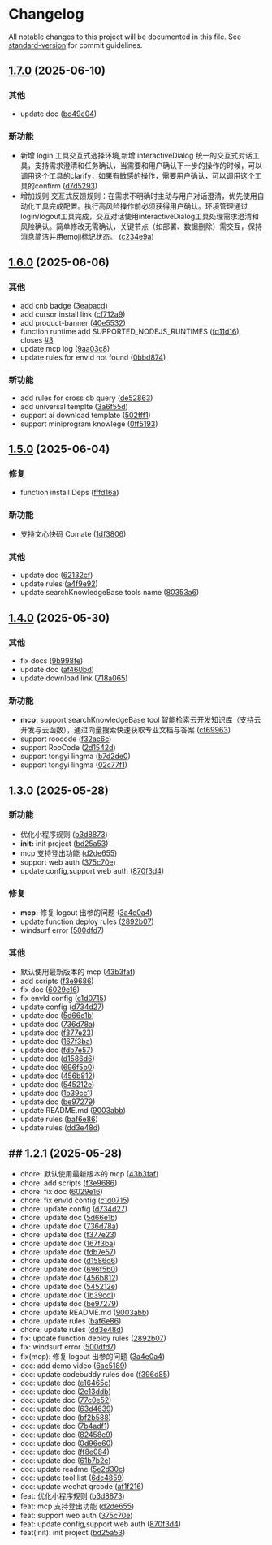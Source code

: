 # Changelog

All notable changes to this project will be documented in this file. See [standard-version](https://github.com/conventional-changelog/standard-version) for commit guidelines.

## [1.7.0](https://github.com/TencentCloudBase/CloudBase-AI-ToolKit/compare/v1.6.0...v1.7.0) (2025-06-10)


### 其他

* update doc ([bd49e04](https://github.com/TencentCloudBase/CloudBase-AI-ToolKit/commit/bd49e0488b5ebcd16dd5d9c19a9ca801b1b0942c))


### 新功能

* 新增 login 工具交互式选择环境,新增 interactiveDialog 统一的交互式对话工具，支持需求澄清和任务确认，当需要和用户确认下一步的操作的时候，可以调用这个工具的clarify，如果有敏感的操作，需要用户确认，可以调用这个工具的confirm ([d7d5293](https://github.com/TencentCloudBase/CloudBase-AI-ToolKit/commit/d7d5293d8fc1611c9363fa45d743e637da07266e))
* 增加规则 交互式反馈规则：在需求不明确时主动与用户对话澄清，优先使用自动化工具完成配置。执行高风险操作前必须获得用户确认。环境管理通过login/logout工具完成，交互对话使用interactiveDialog工具处理需求澄清和风险确认。简单修改无需确认，关键节点（如部署、数据删除）需交互，保持消息简洁并用emoji标记状态。 ([c234e9a](https://github.com/TencentCloudBase/CloudBase-AI-ToolKit/commit/c234e9a065fc23181125cacafcee0a6d75773762))

## [1.6.0](https://github.com/TencentCloudBase/CloudBase-AI-ToolKit/compare/v1.5.0...v1.6.0) (2025-06-06)


### 其他

* add cnb badge ([3eabacd](https://github.com/TencentCloudBase/CloudBase-AI-ToolKit/commit/3eabacd1c27d6d201a3c7987402d795f5b895043))
* add cursor install link ([cf712a9](https://github.com/TencentCloudBase/CloudBase-AI-ToolKit/commit/cf712a9315a63bdd610c2274878ec8027e65856c))
* add product-banner ([40e5532](https://github.com/TencentCloudBase/CloudBase-AI-ToolKit/commit/40e553265b61d8bc62e993b53fe77cc779263bba))
* function runtime add SUPPORTED_NODEJS_RUNTIMES ([fd11d16](https://github.com/TencentCloudBase/CloudBase-AI-ToolKit/commit/fd11d169f986453bc6a573c38e0e97ada3b8a982)), closes [#3](https://github.com/TencentCloudBase/CloudBase-AI-ToolKit/issues/3)
* update mcp log ([9aa03c8](https://github.com/TencentCloudBase/CloudBase-AI-ToolKit/commit/9aa03c8e1d41d90846aba144378c381d2d7f81ed))
* update rules for envId not found ([0bbd874](https://github.com/TencentCloudBase/CloudBase-AI-ToolKit/commit/0bbd87466606c69e48f092870a820cab94f95b8f))


### 新功能

* add rules for cross db query ([de52863](https://github.com/TencentCloudBase/CloudBase-AI-ToolKit/commit/de52863f5546f2af667a1477189bcdef7dbb80fe))
* add universal templte ([3a6f55d](https://github.com/TencentCloudBase/CloudBase-AI-ToolKit/commit/3a6f55d3dc98a08761c2393bc104b5effbb3f7d9))
* support ai download template ([502fff1](https://github.com/TencentCloudBase/CloudBase-AI-ToolKit/commit/502fff1526d6879d4e4f4a8b9a3559bd8cd7f8fd))
* support miniprogram knowlege ([0ff5193](https://github.com/TencentCloudBase/CloudBase-AI-ToolKit/commit/0ff5193dcce86f3cc214b9d2d3d1ce42356e5b5f))

## [1.5.0](https://github.com/TencentCloudBase/CloudBase-AI-ToolKit/compare/v1.4.0...v1.5.0) (2025-06-04)


### 修复

* function install Deps ([fffd16a](https://github.com/TencentCloudBase/CloudBase-AI-ToolKit/commit/fffd16a120642d35dd115539301c05b12ffdbf9e))


### 新功能

* 支持文心快码 Comate ([1df3806](https://github.com/TencentCloudBase/CloudBase-AI-ToolKit/commit/1df38060221373fdd41f817c3bffe11412ac4ebd))


### 其他

* update doc ([62132cf](https://github.com/TencentCloudBase/CloudBase-AI-ToolKit/commit/62132cff9f10f60a4cb664cd43ec220c2b8dcd3a))
* update rules ([a4f9e92](https://github.com/TencentCloudBase/CloudBase-AI-ToolKit/commit/a4f9e92b1d368e330a6df519a0246a4d600d4d0d))
* update searchKnowledgeBase tools name ([80353a6](https://github.com/TencentCloudBase/CloudBase-AI-ToolKit/commit/80353a63f44666ad869e73c3149e10751c54af8e))

## [1.4.0](https://github.com/TencentCloudBase/CloudBase-AI-ToolKit/compare/v1.1.0...v1.4.0) (2025-05-30)


### 其他

* fix docs ([9b998fe](https://github.com/TencentCloudBase/CloudBase-AI-ToolKit/commit/9b998fed7abfb0b8a9eccf8350c03bbfa2ca7d7a))
* update doc ([af460bd](https://github.com/TencentCloudBase/CloudBase-AI-ToolKit/commit/af460bdf2d29c65c8f9ba661cf591c3e2e4cbdd2))
* update download link ([718a065](https://github.com/TencentCloudBase/CloudBase-AI-ToolKit/commit/718a065c055940bd3ee85f1e0afb8819afece901))


### 新功能

* **mcp:** support searchKnowledgeBase tool 智能检索云开发知识库（支持云开发与云函数），通过向量搜索快速获取专业文档与答案 ([cf69963](https://github.com/TencentCloudBase/CloudBase-AI-ToolKit/commit/cf699637ad3a2135fbfe2edcbe410e3398672d51))
* support roocode ([f32ac6c](https://github.com/TencentCloudBase/CloudBase-AI-ToolKit/commit/f32ac6c9f0a8ff47818e44d6d6538e6dc48c9117))
* support RooCode ([2d1542d](https://github.com/TencentCloudBase/CloudBase-AI-ToolKit/commit/2d1542d61cecee724f0588e805b9134932aba025))
* support tongyi lingma ([b7d2de0](https://github.com/TencentCloudBase/CloudBase-AI-ToolKit/commit/b7d2de0f819b69201fdbd0da9562a03420590c0b))
* support tongyi lingma ([02c77f1](https://github.com/TencentCloudBase/CloudBase-AI-ToolKit/commit/02c77f12e7092c103aca7a867edf4e61556eebfa))

## 1.3.0 (2025-05-28)


### 新功能

* 优化小程序规则 ([b3d8873](https://github.com/TencentCloudBase/CloudBase-AI-ToolKit/commit/b3d8873ba2c6540f65f9fdf5ff8b088214743e0d))
* **init:** init project ([bd25a53](https://github.com/TencentCloudBase/CloudBase-AI-ToolKit/commit/bd25a53188151ecf63c45e8c569f3a1c5115920f))
* mcp 支持登出功能 ([d2de655](https://github.com/TencentCloudBase/CloudBase-AI-ToolKit/commit/d2de6555af8816670c01338320a47df3be2f8bca))
* support web auth ([375c70e](https://github.com/TencentCloudBase/CloudBase-AI-ToolKit/commit/375c70ec4d665cf32e4273cbc930d3f84e05dbec))
* update config,support web auth ([870f3d4](https://github.com/TencentCloudBase/CloudBase-AI-ToolKit/commit/870f3d4c363970646b0e823587185cefea83bfbc))


### 修复

* **mcp:** 修复 logout 出参的问题 ([3a4e0a4](https://github.com/TencentCloudBase/CloudBase-AI-ToolKit/commit/3a4e0a446e73259fc167c82468f0a096bdad235b))
* update function deploy rules ([2892b07](https://github.com/TencentCloudBase/CloudBase-AI-ToolKit/commit/2892b07ddf07fe081ea5c6fe1db5b01c32962722))
* windsurf error ([500dfd7](https://github.com/TencentCloudBase/CloudBase-AI-ToolKit/commit/500dfd7556dca558ec42d58e38bfdfdaee0bd96b))


### 其他

* 默认使用最新版本的 mcp ([43b3faf](https://github.com/TencentCloudBase/CloudBase-AI-ToolKit/commit/43b3faff99f7210aa244d0a5bd7da0090b725718))
* add scripts ([f3e9686](https://github.com/TencentCloudBase/CloudBase-AI-ToolKit/commit/f3e968635943b4335cbad60464b669340e953ede))
* fix doc ([6029e16](https://github.com/TencentCloudBase/CloudBase-AI-ToolKit/commit/6029e164148c73cdefa93f85626ccb27a1093dfc))
* fix envId config ([c1d0715](https://github.com/TencentCloudBase/CloudBase-AI-ToolKit/commit/c1d0715f08c82f6183c3e6e6686769977efe34bd))
* update config ([d734d27](https://github.com/TencentCloudBase/CloudBase-AI-ToolKit/commit/d734d272579e10b53bf7dd4d00d28c3bcd801a8c))
* update doc ([5d66e1b](https://github.com/TencentCloudBase/CloudBase-AI-ToolKit/commit/5d66e1bb5502bfccedfdb54067fa3b6c4973d929))
* update doc ([736d78a](https://github.com/TencentCloudBase/CloudBase-AI-ToolKit/commit/736d78a76905e470aae2b1881eb15424f85d25c6))
* update doc ([f377e23](https://github.com/TencentCloudBase/CloudBase-AI-ToolKit/commit/f377e23317842b24c765d1f420898a8064199ce8))
* update doc ([167f3ba](https://github.com/TencentCloudBase/CloudBase-AI-ToolKit/commit/167f3ba530571c41185aea92631f450fe42669fe))
* update doc ([fdb7e57](https://github.com/TencentCloudBase/CloudBase-AI-ToolKit/commit/fdb7e57d7e4587cd9fe6dfb1f020332c668fc1cf))
* update doc ([d1586d6](https://github.com/TencentCloudBase/CloudBase-AI-ToolKit/commit/d1586d6b02c2e646f7c5baa62400c7d8eb21d746))
* update doc ([696f5b0](https://github.com/TencentCloudBase/CloudBase-AI-ToolKit/commit/696f5b0437894f70809177c61267bbb0d5cfdef2))
* update doc ([456b812](https://github.com/TencentCloudBase/CloudBase-AI-ToolKit/commit/456b812e805382d1f45eed53b05f52dc32e385d4))
* update doc ([545212e](https://github.com/TencentCloudBase/CloudBase-AI-ToolKit/commit/545212e9d1dc34934cca63c3ddb13f3475668bda))
* update doc ([1b39cc1](https://github.com/TencentCloudBase/CloudBase-AI-ToolKit/commit/1b39cc16437dc0ca8244292d02e684838955a9a7))
* update doc ([be97279](https://github.com/TencentCloudBase/CloudBase-AI-ToolKit/commit/be972795622ae739a54377ef9bbcdf9178dd804c))
* update README.md ([9003abb](https://github.com/TencentCloudBase/CloudBase-AI-ToolKit/commit/9003abba3412b9a30e25dd0c31f82074e7024a35))
* update rules ([baf6e86](https://github.com/TencentCloudBase/CloudBase-AI-ToolKit/commit/baf6e861edefd64263228579f0172ab9162cd78b))
* update rules ([dd3e48d](https://github.com/TencentCloudBase/CloudBase-AI-ToolKit/commit/dd3e48dfb4c68921b0bc2a5ffd39cd8728256918))

## ## 1.2.1 (2025-05-28)

* chore: 默认使用最新版本的 mcp ([43b3faf](https://github.com/TencentCloudBase/CloudBase-AI-ToolKit/commit/43b3faf))
* chore: add scripts ([f3e9686](https://github.com/TencentCloudBase/CloudBase-AI-ToolKit/commit/f3e9686))
* chore: fix doc ([6029e16](https://github.com/TencentCloudBase/CloudBase-AI-ToolKit/commit/6029e16))
* chore: fix envId config ([c1d0715](https://github.com/TencentCloudBase/CloudBase-AI-ToolKit/commit/c1d0715))
* chore: update config ([d734d27](https://github.com/TencentCloudBase/CloudBase-AI-ToolKit/commit/d734d27))
* chore: update doc ([5d66e1b](https://github.com/TencentCloudBase/CloudBase-AI-ToolKit/commit/5d66e1b))
* chore: update doc ([736d78a](https://github.com/TencentCloudBase/CloudBase-AI-ToolKit/commit/736d78a))
* chore: update doc ([f377e23](https://github.com/TencentCloudBase/CloudBase-AI-ToolKit/commit/f377e23))
* chore: update doc ([167f3ba](https://github.com/TencentCloudBase/CloudBase-AI-ToolKit/commit/167f3ba))
* chore: update doc ([fdb7e57](https://github.com/TencentCloudBase/CloudBase-AI-ToolKit/commit/fdb7e57))
* chore: update doc ([d1586d6](https://github.com/TencentCloudBase/CloudBase-AI-ToolKit/commit/d1586d6))
* chore: update doc ([696f5b0](https://github.com/TencentCloudBase/CloudBase-AI-ToolKit/commit/696f5b0))
* chore: update doc ([456b812](https://github.com/TencentCloudBase/CloudBase-AI-ToolKit/commit/456b812))
* chore: update doc ([545212e](https://github.com/TencentCloudBase/CloudBase-AI-ToolKit/commit/545212e))
* chore: update doc ([1b39cc1](https://github.com/TencentCloudBase/CloudBase-AI-ToolKit/commit/1b39cc1))
* chore: update doc ([be97279](https://github.com/TencentCloudBase/CloudBase-AI-ToolKit/commit/be97279))
* chore: update README.md ([9003abb](https://github.com/TencentCloudBase/CloudBase-AI-ToolKit/commit/9003abb))
* chore: update rules ([baf6e86](https://github.com/TencentCloudBase/CloudBase-AI-ToolKit/commit/baf6e86))
* chore: update rules ([dd3e48d](https://github.com/TencentCloudBase/CloudBase-AI-ToolKit/commit/dd3e48d))
* fix: update function deploy rules ([2892b07](https://github.com/TencentCloudBase/CloudBase-AI-ToolKit/commit/2892b07))
* fix: windsurf error ([500dfd7](https://github.com/TencentCloudBase/CloudBase-AI-ToolKit/commit/500dfd7))
* fix(mcp): 修复 logout 出参的问题 ([3a4e0a4](https://github.com/TencentCloudBase/CloudBase-AI-ToolKit/commit/3a4e0a4))
* doc: add demo video ([6ac5189](https://github.com/TencentCloudBase/CloudBase-AI-ToolKit/commit/6ac5189))
* doc: update codebuddy rules doc ([f396d85](https://github.com/TencentCloudBase/CloudBase-AI-ToolKit/commit/f396d85))
* doc: update doc ([e16465c](https://github.com/TencentCloudBase/CloudBase-AI-ToolKit/commit/e16465c))
* doc: update doc ([2e13ddb](https://github.com/TencentCloudBase/CloudBase-AI-ToolKit/commit/2e13ddb))
* doc: update doc ([77c0e52](https://github.com/TencentCloudBase/CloudBase-AI-ToolKit/commit/77c0e52))
* doc: update doc ([63d4639](https://github.com/TencentCloudBase/CloudBase-AI-ToolKit/commit/63d4639))
* doc: update doc ([bf2b588](https://github.com/TencentCloudBase/CloudBase-AI-ToolKit/commit/bf2b588))
* doc: update doc ([7b4adf1](https://github.com/TencentCloudBase/CloudBase-AI-ToolKit/commit/7b4adf1))
* doc: update doc ([82458e9](https://github.com/TencentCloudBase/CloudBase-AI-ToolKit/commit/82458e9))
* doc: update doc ([0d96e60](https://github.com/TencentCloudBase/CloudBase-AI-ToolKit/commit/0d96e60))
* doc: update doc ([ff8e084](https://github.com/TencentCloudBase/CloudBase-AI-ToolKit/commit/ff8e084))
* doc: update doc ([61b7b2e](https://github.com/TencentCloudBase/CloudBase-AI-ToolKit/commit/61b7b2e))
* doc: update readme ([5e2d30c](https://github.com/TencentCloudBase/CloudBase-AI-ToolKit/commit/5e2d30c))
* doc: update tool list ([6dc4859](https://github.com/TencentCloudBase/CloudBase-AI-ToolKit/commit/6dc4859))
* doc: update wechat qrcode ([af1f216](https://github.com/TencentCloudBase/CloudBase-AI-ToolKit/commit/af1f216))
* feat: 优化小程序规则 ([b3d8873](https://github.com/TencentCloudBase/CloudBase-AI-ToolKit/commit/b3d8873))
* feat: mcp 支持登出功能 ([d2de655](https://github.com/TencentCloudBase/CloudBase-AI-ToolKit/commit/d2de655))
* feat: support web auth ([375c70e](https://github.com/TencentCloudBase/CloudBase-AI-ToolKit/commit/375c70e))
* feat: update config,support web auth ([870f3d4](https://github.com/TencentCloudBase/CloudBase-AI-ToolKit/commit/870f3d4))
* feat(init): init project ([bd25a53](https://github.com/TencentCloudBase/CloudBase-AI-ToolKit/commit/bd25a53))
